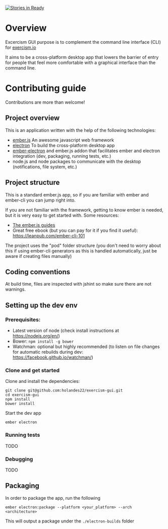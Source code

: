 [![Stories in Ready](https://badge.waffle.io/holandes22/exercism-gui.png?label=ready&title=Ready)](https://waffle.io/holandes22/exercism-gui)

# Overview

Excercism GUI purpose is to complement the command line interface (CLI) for [exercism.io](http://exercism.io/)

It aims to be a cross-platform desktop app that lowers the barrier of entry for people that feel
more comfortable with a graphical interface than the command line.

# Contributing guide

Contributions are more than welcome!

## Project overview

This is an application written with the help of the following technologies:

- [ember.js](http://emberjs.com/) An awesome javascript web framework
- [electron](http://electron.atom.io/) To build the cross-platform desktop app
- [ember-electron](https://github.com/felixrieseberg/ember-electron) and ember.js addon that facilitates
  ember and electron integration (dev, packaging, running tests, etc.)
- node.js and node packages to communicate with the desktop (notifications, file system, etc.)

## Project structure

This is a standard ember.js app, so if you are familiar with ember and ember-cli you can jump right into.

If you are not familiar with the framework, getting to know ember is needed, but it is very easy to get started with.
Some resources:

- [The ember.js guides]( https://guides.emberjs.com/v2.6.0/)
- Great free ebook (but you can pay for it if you find it useful): https://leanpub.com/ember-cli-101

The project uses the "pod" folder structure (you don't need to worry about this if using ember-cli generators
as this is handled automatically, just be aware if creating files manually)

## Coding conventions

At build time, files are inspected with jshint so make sure there are not warnings.

## Setting up the dev env

### Prerequisites:

- Latest version of node (check install instructions at https://nodejs.org/en/)
- Bower: `npm install -g bower`
- Watchman: optional but highly recommended (to listen on file changes for automatic rebuilds during dev: https://facebook.github.io/watchman/)


### Clone and get started

Clone and install the dependencies:

    git clone git@github.com:holandes22/exercism-gui.git
    cd exercism-gui
    npm install
    bower install

Start the dev app

    ember electron

### Running tests
TODO

### Debugging
TODO

## Packaging

In order to package the app, run the following

    ember electron:package --platform <your_platform> --arch <architecture>

This will output a package under the `./electron-builds` folder

